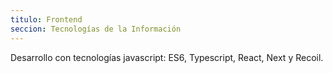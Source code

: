 ```yaml
---
titulo: Frontend
seccion: Tecnologías de la Información
---
```


Desarrollo con tecnologías javascript: ES6,
Typescript, React, Next y Recoil.